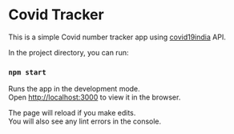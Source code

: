 # Covid Tracker

This is a simple Covid number tracker app using [covid19india](https://api.covid19india.org/data.json) API.

In the project directory, you can run:

### `npm start`

Runs the app in the development mode.\
Open [http://localhost:3000](http://localhost:3000) to view it in the browser.

The page will reload if you make edits.\
You will also see any lint errors in the console.

